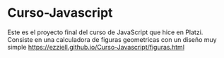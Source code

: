 # Curso-Javascript
Este es el proyecto final del curso de JavaScript que hice en Platzi. Consiste en una calculadora de figuras geometricas con un diseño muy simple
https://ezziell.github.io/Curso-Javascript/figuras.html
